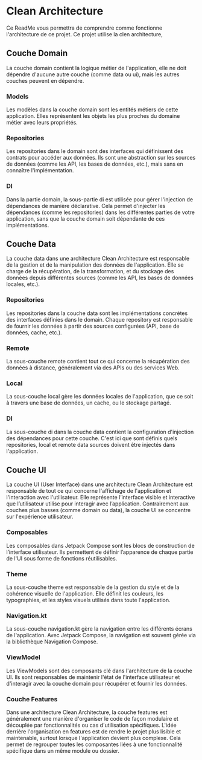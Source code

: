 # Clean Architecture
Ce ReadMe vous permettra de comprendre comme fonctionne l'architecture de ce projet. Ce projet utilise la clen architecture,

## Couche Domain

La couche domain contient la logique métier de l'application, elle ne doit dépendre d'aucune autre couche (comme data ou ui), mais les autres couches peuvent en dépendre.

### Models
Les modèles dans la couche domain sont les entités métiers de cette application. Elles représentent les objets les plus proches du domaine métier avec leurs propriétés.

### Repositories
Les repositories dans le domain sont des interfaces qui définissent des contrats pour accéder aux données. Ils sont une abstraction sur les sources de données (comme les API, les bases de données, etc.), mais sans en connaître l'implémentation.

### DI
Dans la partie domain, la sous-partie di est utilisée pour gérer l'injection de dépendances de manière déclarative. Cela permet d'injecter les dépendances (comme les repositories) dans les différentes parties de votre application, sans que la couche domain soit dépendante de ces implémentations.

## Couche Data

La couche data dans une architecture Clean Architecture est responsable de la gestion et de la manipulation des données de l'application. Elle se charge de la récupération, de la transformation, et du stockage des données depuis différentes sources (comme les API, les bases de données locales, etc.).

### Repositories

Les repositories dans la couche data sont les implémentations concrètes des interfaces définies dans le domain. Chaque repository est responsable de fournir les données à partir des sources configurées (API, base de données, cache, etc.).

### Remote
La sous-couche remote contient tout ce qui concerne la récupération des données à distance, généralement via des APIs ou des services Web.

### Local
La sous-couche local gère les données locales de l'application, que ce soit à travers une base de données, un cache, ou le stockage partagé.

### DI
La sous-couche di dans la couche data contient la configuration d'injection des dépendances pour cette couche. C'est ici que sont définis quels repositories, local et remote data sources doivent être injectés dans l'application.

## Couche UI

La couche UI (User Interface) dans une architecture Clean Architecture est responsable de tout ce qui concerne l'affichage de l'application et l'interaction avec l'utilisateur. Elle représente l’interface visible et interactive que l’utilisateur utilise pour interagir avec l’application. Contrairement aux couches plus basses (comme domain ou data), la couche UI se concentre sur l'expérience utilisateur.

### Composables
Les composables dans Jetpack Compose sont les blocs de construction de l’interface utilisateur. Ils permettent de définir l’apparence de chaque partie de l'UI sous forme de fonctions réutilisables.

### Theme
La sous-couche theme est responsable de la gestion du style et de la cohérence visuelle de l'application. Elle définit les couleurs, les typographies, et les styles visuels utilisés dans toute l'application.

### Navigation.kt
La sous-couche navigation.kt gère la navigation entre les différents écrans de l'application. Avec Jetpack Compose, la navigation est souvent gérée via la bibliothèque Navigation Compose.

### ViewModel
Les ViewModels sont des composants clé dans l'architecture de la couche UI. Ils sont responsables de maintenir l'état de l'interface utilisateur et d'interagir avec la couche domain pour récupérer et fournir les données.

### Couche Features
Dans une architecture Clean Architecture, la couche features est généralement une manière d'organiser le code de façon modulaire et découplée par fonctionnalités ou cas d'utilisation spécifiques. L'idée derrière l'organisation en features est de rendre le projet plus lisible et maintenable, surtout lorsque l'application devient plus complexe. Cela permet de regrouper toutes les composantes liées à une fonctionnalité spécifique dans un même module ou dossier.


